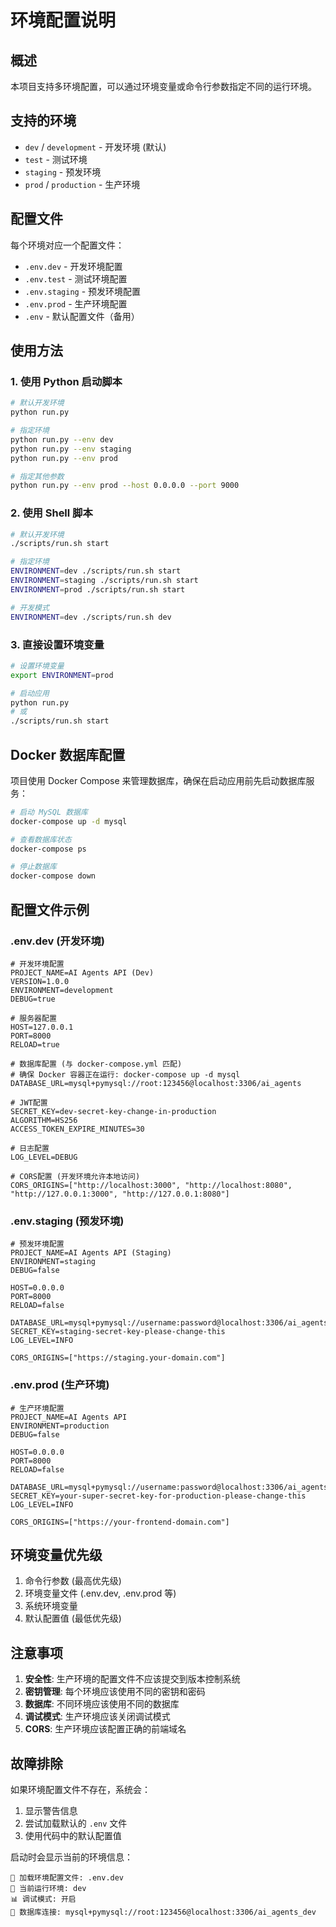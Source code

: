 # 环境配置说明

## 概述

本项目支持多环境配置，可以通过环境变量或命令行参数指定不同的运行环境。

## 支持的环境

- `dev` / `development` - 开发环境 (默认)
- `test` - 测试环境
- `staging` - 预发环境
- `prod` / `production` - 生产环境

## 配置文件

每个环境对应一个配置文件：

- `.env.dev` - 开发环境配置
- `.env.test` - 测试环境配置
- `.env.staging` - 预发环境配置
- `.env.prod` - 生产环境配置
- `.env` - 默认配置文件（备用）

## 使用方法

### 1. 使用 Python 启动脚本

```bash
# 默认开发环境
python run.py

# 指定环境
python run.py --env dev
python run.py --env staging
python run.py --env prod

# 指定其他参数
python run.py --env prod --host 0.0.0.0 --port 9000
```

### 2. 使用 Shell 脚本

```bash
# 默认开发环境
./scripts/run.sh start

# 指定环境
ENVIRONMENT=dev ./scripts/run.sh start
ENVIRONMENT=staging ./scripts/run.sh start
ENVIRONMENT=prod ./scripts/run.sh start

# 开发模式
ENVIRONMENT=dev ./scripts/run.sh dev
```

### 3. 直接设置环境变量

```bash
# 设置环境变量
export ENVIRONMENT=prod

# 启动应用
python run.py
# 或
./scripts/run.sh start
```

## Docker 数据库配置

项目使用 Docker Compose 来管理数据库，确保在启动应用前先启动数据库服务：

```bash
# 启动 MySQL 数据库
docker-compose up -d mysql

# 查看数据库状态
docker-compose ps

# 停止数据库
docker-compose down
```

## 配置文件示例

### .env.dev (开发环境)
```env
# 开发环境配置
PROJECT_NAME=AI Agents API (Dev)
VERSION=1.0.0
ENVIRONMENT=development
DEBUG=true

# 服务器配置
HOST=127.0.0.1
PORT=8000
RELOAD=true

# 数据库配置 (与 docker-compose.yml 匹配)
# 确保 Docker 容器正在运行: docker-compose up -d mysql
DATABASE_URL=mysql+pymysql://root:123456@localhost:3306/ai_agents

# JWT配置
SECRET_KEY=dev-secret-key-change-in-production
ALGORITHM=HS256
ACCESS_TOKEN_EXPIRE_MINUTES=30

# 日志配置
LOG_LEVEL=DEBUG

# CORS配置 (开发环境允许本地访问)
CORS_ORIGINS=["http://localhost:3000", "http://localhost:8080", "http://127.0.0.1:3000", "http://127.0.0.1:8080"]
```

### .env.staging (预发环境)
```env
# 预发环境配置
PROJECT_NAME=AI Agents API (Staging)
ENVIRONMENT=staging
DEBUG=false

HOST=0.0.0.0
PORT=8000
RELOAD=false

DATABASE_URL=mysql+pymysql://username:password@localhost:3306/ai_agents_staging
SECRET_KEY=staging-secret-key-please-change-this
LOG_LEVEL=INFO

CORS_ORIGINS=["https://staging.your-domain.com"]
```

### .env.prod (生产环境)
```env
# 生产环境配置
PROJECT_NAME=AI Agents API
ENVIRONMENT=production
DEBUG=false

HOST=0.0.0.0
PORT=8000
RELOAD=false

DATABASE_URL=mysql+pymysql://username:password@localhost:3306/ai_agents_prod
SECRET_KEY=your-super-secret-key-for-production-please-change-this
LOG_LEVEL=INFO

CORS_ORIGINS=["https://your-frontend-domain.com"]
```

## 环境变量优先级

1. 命令行参数 (最高优先级)
2. 环境变量文件 (.env.dev, .env.prod 等)
3. 系统环境变量
4. 默认配置值 (最低优先级)

## 注意事项

1. **安全性**: 生产环境的配置文件不应该提交到版本控制系统
2. **密钥管理**: 每个环境应该使用不同的密钥和密码
3. **数据库**: 不同环境应该使用不同的数据库
4. **调试模式**: 生产环境应该关闭调试模式
5. **CORS**: 生产环境应该配置正确的前端域名

## 故障排除

如果环境配置文件不存在，系统会：
1. 显示警告信息
2. 尝试加载默认的 `.env` 文件
3. 使用代码中的默认配置值

启动时会显示当前的环境信息：
```
🔧 加载环境配置文件: .env.dev
🚀 当前运行环境: dev
📊 调试模式: 开启
🔗 数据库连接: mysql+pymysql://root:123456@localhost:3306/ai_agents_dev
``` 
